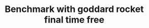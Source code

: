 ---
title: "Benchmark with goddard rocket final time free"
last_updated: May 5, 2019
keywords: benchmark, goddard, free tf
sidebar: mydoc_sidebar
permalink: goddard_benchmark
folder: benchmark
toc: false
---